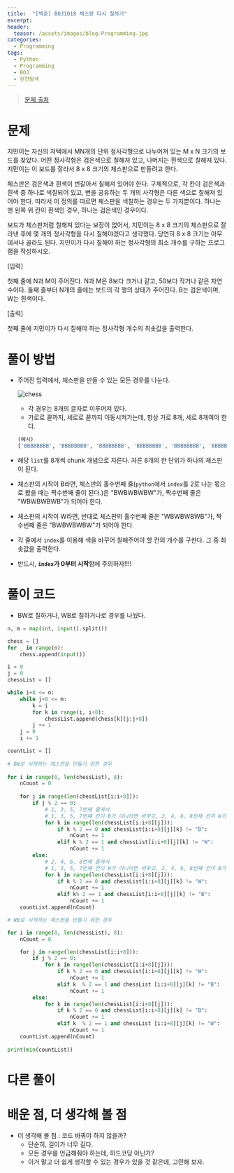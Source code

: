```yaml
---
title:  "[백준] BOJ1018 체스판 다시 칠하기"
excerpt:
header:
  teaser: /assets/images/blog-Programming.jpg
categories:
  - Programming
tags:
  - Python
  - Programming
  - BOJ
  - 완전탐색
---
```






> [문제 출처](https://www.acmicpc.net/problem/1018)





# 문제

지민이는 자신의 저택에서 MN개의 단위 정사각형으로 나누어져 있는 M x N 크기의 보드를 찾았다. 어떤 정사각형은 검은색으로 칠해져 있고, 나머지는 흰색으로 칠해져 있다. 지민이는 이 보드를 잘라서 8 x 8 크기의 체스판으로 만들려고 한다.

체스판은 검은색과 흰색이 번갈아서 칠해져 있어야 한다. 구체적으로, 각 칸이 검은색과 흰색 중 하나로 색칠되어 있고, 변을 공유하는 두 개의 사각형은 다른 색으로 칠해져 있어야 한다. 따라서 이 정의를 따르면 체스판을 색칠하는 경우는 두 가지뿐이다. 하나는 맨 왼쪽 위 칸이 흰색인 경우, 하나는 검은색인 경우이다.

보드가 체스판처럼 칠해져 있다는 보장이 없어서, 지민이는 8 x 8 크기의 체스판으로 잘라낸 후에 몇 개의 정사각형을 다시 칠해야겠다고 생각했다. 당연히 8 x 8 크기는 아무데서나 골라도 된다. 지민이가 다시 칠해야 하는 정사각형의 최소 개수를 구하는 프로그램을 작성하시오.

[입력]

첫째 줄에 N과 M이 주어진다. N과 M은 8보다 크거나 같고, 50보다 작거나 같은 자연수이다. 둘째 줄부터 N개의 줄에는 보드의 각 행의 상태가 주어진다. B는 검은색이며, W는 흰색이다.

[출력]

첫째 줄에 지민이가 다시 칠해야 하는 정사각형 개수의 최솟값을 출력한다.



# 풀이 방법

* 주어진 입력에서, 체스판을 만들 수 있는 모든 경우를 나눈다.

  ![chess]({{site.url}}/assets/images/chess.jpg)

  * 각 경우는 8개의 글자로 이루어져 있다.
  * 가로로 끝까지, 세로로 끝까지 이동시켜가는데, 항상 가로 8개, 세로 8개여야 한다.

  ```python
  (예시)
  ['BBBBBBBB', 'BBBBBBBB', 'BBBBBBBB', 'BBBBBBBB', 'BBBBBBBB', 'BBBBBBBB', 'BBBBBBBB', 'BBBBBBBB', 'BBBBBBBW', 'BBBBBBBB', 'BBBBBBBW', 'BBBBBBBB', 'BBBBBBBW', 'BBBBBBBB', 'BBBBBBBW', 'BBBBBBBB', 'BBBBBBWB', 'BBBBBBBW', 'BBBBBBWB', 'BBBBBBBW', 'BBBBBBWB', 'BBBBBBBW', 'BBBBBBWB', 'BBBBBBBW', 'BBBBBWBW', 'BBBBBBWB', 'BBBBBWBW', 'BBBBBBWB', 'BBBBBWBW', 'BBBBBBWB', 'BBBBBWBW', 'BBBBBBWB', 'BBBBWBWB', 'BBBBBWBW', 'BBBBWBWB', 'BBBBBWBW', 'BBBBWBWB', 'BBBBBWBW', 'BBBBWBWB', 'BBBBBWBW', 'BBBWBWBW', 'BBBBWBWB', 'BBBWBWBW', 'BBBBWBWB', 'BBBWBWBW', 'BBBBWBWB', 'BBBWBWBW', 'BBBBWBWB', 'BBBBBBBB', 'BBBBBBBB', 'BBBBBBBB', 'BBBBBBBB', 'BBBBBBBB', 'BBBBBBBB', 'BBBBBBBB', 'WWWWWWWW', 'BBBBBBBB', 'BBBBBBBW', 'BBBBBBBB', 'BBBBBBBW', 'BBBBBBBB', 'BBBBBBBW', 'BBBBBBBB', 'WWWWWWWW', 'BBBBBBBW', 'BBBBBBWB', 'BBBBBBBW', 'BBBBBBWB', 'BBBBBBBW', 'BBBBBBWB', 'BBBBBBBW', 'WWWWWWWW', 'BBBBBBWB', 'BBBBBWBW', 'BBBBBBWB', 'BBBBBWBW', 'BBBBBBWB', 'BBBBBWBW', 'BBBBBBWB', 'WWWWWWWB', 'BBBBBWBW', 'BBBBWBWB', 'BBBBBWBW', 'BBBBWBWB', 'BBBBBWBW', 'BBBBWBWB', 'BBBBBWBW', 'WWWWWWBW', 'BBBBWBWB', 'BBBWBWBW', 'BBBBWBWB', 'BBBWBWBW', 'BBBBWBWB', 'BBBWBWBW', 'BBBBWBWB', 'WWWWWBWB', 'BBBBBBBB', 'BBBBBBBB', 'BBBBBBBB', 'BBBBBBBB', 'BBBBBBBB', 'BBBBBBBB', 'WWWWWWWW', 'WWWWWWWW', 'BBBBBBBW', 'BBBBBBBB', 'BBBBBBBW', 'BBBBBBBB', 'BBBBBBBW', 'BBBBBBBB', 'WWWWWWWW', 'WWWWWWWW', 'BBBBBBWB', 'BBBBBBBW', 'BBBBBBWB', 'BBBBBBBW', 'BBBBBBWB', 'BBBBBBBW', 'WWWWWWWW', 'WWWWWWWW', 'BBBBBWBW', 'BBBBBBWB', 'BBBBBWBW', 'BBBBBBWB', 'BBBBBWBW', 'BBBBBBWB', 'WWWWWWWB', 'WWWWWWWB', 'BBBBWBWB', 'BBBBBWBW', 'BBBBWBWB', 'BBBBBWBW', 'BBBBWBWB', 'BBBBBWBW', 'WWWWWWBW', 'WWWWWWBW', 'BBBWBWBW', 'BBBBWBWB', 'BBBWBWBW', 'BBBBWBWB', 'BBBWBWBW', 'BBBBWBWB', 'WWWWWBWB', 'WWWWWBWB']
  ```

* 해당 `list`를 8개씩 chunk 개념으로 자른다. 자른 8개의 한 단위가 하나의 체스판이 된다.
* 체스판의 시작이 B라면, 체스판의 홀수번째 줄(`python`에서 `index`를 2로 나눈 몫으로 봤을 때는 짝수번째 줄이 된다.)은 "BWBWBWBW"가, 짝수번째 줄은 "WBWBWBWB"가 되어야 한다.
* 체스판의 시작이 W라면, 반대로 체스판의 홀수번째 줄은 "WBWBWBWB"가, 짝수번째 줄은 "BWBWBWBW"가 되어야 한다.
* 각 줄에서 `index`를 이용해 색을 바꾸어 칠해주어야 할 칸의 개수를 구한다. 그 중 최솟값을 출력한다.
* 반드시, **`index`가 0부터 시작**함에 주의하자!!!!



# 풀이 코드

* BW로 칠하거나, WB로 칠하거나로 경우를 나눴다.

```python
n, m = map(int, input().split())

chess = []
for _ in range(n):
    chess.append(input())

i = 0
j = 0
chessList = []

while i+8 <= n:
    while j+8 <= m:
        k = i
        for k in range(i, i+8):
            chessList.append(chess[k][j:j+8])
        j += 1
    j = 0
    i += 1

countList = []
 
# BW로 시작하는 체스판을 만들기 위한 경우
    
for i in range(0, len(chessList), 8):
    nCount = 0
   
    for j in range(len(chessList[i:i+8])):
        if j % 2 == 0:
            # 1, 3, 5, 7번째 줄에서 
            # 1, 3, 5, 7번째 칸이 B가 아니라면 바꾸고, 2, 4, 6, 8번재 칸이 W가 아니면 바꿔라.
            for k in range(len(chessList[i:i+8][j])):
                if k % 2 == 0 and chessList[i:i+8][j][k] != "B":
                    nCount += 1
                elif k % 2 == 1 and chessList[i:i+8][j][k] != "W":
                    nCount += 1
        else:
            # 2, 4, 6, 8번째 줄에서
            # 1, 3, 5, 7번째 칸이 W가 아니라면 바꾸고, 2, 4, 6, 8번째 칸이 B가 아니면 바꿔라.
            for k in range(len(chessList[i:i+8][j])):
                if k % 2 == 0 and chessList[i:i+8][j][k] != "W":
                    nCount += 1
                elif k% 2 == 1 and chessList[i:i+8][j][k] != "B":
                    nCount += 1
    countList.append(nCount)

# WB로 시작하는 체스판을 만들기 위한 경우

for i in range(0, len(chessList), 8):
    nCount = 0

    for j in range(len(chessList[i:i+8])):
        if j % 2 == 0:
            for k in range(len(chessList[i:i+8][j])):
                if k % 2 == 0 and chessList[i:i+8][j][k] != "W":
                    nCount += 1
                elif k  % 2 == 1 and chessList [i:i+8][j][k] != "B":
                    nCount += 1
        else:
            for k in range(len(chessList[i:i+8][j])):
                if k % 2 == 0 and chessList[i:i+8][j][k] != "B":
                    nCount += 1
                elif k  % 2 == 1 and chessList [i:i+8][j][k] != "W":
                    nCount += 1
    countList.append(nCount)
    
print(min(countList))               
```



# 다른 풀이







# 배운 점, 더 생각해 볼 점

* 더 생각해 볼 점 : 코드 바꿔야 하지 않을까?
  * 단순히, 길이가 너무 길다.
  * 모든 경우를 언급해줘야 하는데, 하드코딩 아닌가?
  * 이거 말고 더 쉽게 생각할 수 있는 경우가 있을 것 같은데, 고민해 보자.